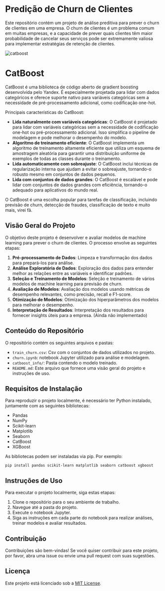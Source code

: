 # Predição de Churn de Clientes

Este repositório contém um projeto de análise preditiva para prever o churn de clientes em uma empresa. O churn de clientes é um problema comum em muitas empresas, e a capacidade de prever quais clientes têm maior probabilidade de cancelar seus serviços pode ser extremamente valiosa para implementar estratégias de retenção de clientes.

![catboost](https://developer-blogs.nvidia.com/wp-content/uploads/2018/12/catboost_hero.png)
# CatBoost

CatBoost é uma biblioteca de código aberto de gradient boosting desenvolvida pelo Yandex. É especialmente projetada para lidar com dados categóricos e oferece suporte nativo para variáveis categóricas sem a necessidade de pré-processamento adicional, como codificação one-hot.

Principais características do CatBoost:

- **Lida naturalmente com variáveis categóricas**: O CatBoost é projetado para lidar com variáveis categóricas sem a necessidade de codificação one-hot ou pré-processamento adicional. Isso simplifica o pipeline de modelagem e pode melhorar o desempenho do modelo.
- **Algoritmo de treinamento eficiente**: O CatBoost implementa um algoritmo de treinamento altamente eficiente que utiliza um esquema de amostragem aleatória para garantir uma distribuição uniforme de exemplos de todas as classes durante o treinamento.
- **Lida automaticamente com sobreajuste**: O CatBoost inclui técnicas de regularização interna que ajudam a evitar o sobreajuste, tornando-o robusto mesmo em conjuntos de dados pequenos.
- **Lida com conjuntos de dados grandes**: O CatBoost é escalável e pode lidar com conjuntos de dados grandes com eficiência, tornando-o adequado para aplicativos do mundo real.

O CatBoost é uma escolha popular para tarefas de classificação, incluindo previsão de churn, detecção de fraudes, classificação de texto e muito mais, virei fã.

## Visão Geral do Projeto

O objetivo deste projeto é desenvolver e avaliar modelos de machine learning para prever o churn de clientes. O processo envolve as seguintes etapas:

1. **Pré-processamento de Dados**: Limpeza e transformação dos dados para prepará-los para análise.
2. **Análise Exploratória de Dados**: Exploração dos dados para entender melhor as relações entre as variáveis e identificar padrões.
3. **Seleção e Treinamento de Modelos**: Seleção e treinamento de vários modelos de machine learning para previsão de churn.
4. **Avaliação de Modelos**: Avaliação dos modelos usando métricas de desempenho relevantes, como precisão, recall e F1-score.
5. **Otimização de Modelos**: Otimização dos hiperparâmetros dos modelos para melhorar o desempenho.
6. **Interpretação de Resultados**: Interpretação dos resultados para fornecer insights úteis para a empresa. (Ainda não implementado)

## Conteúdo do Repositório

O repositório contém os seguintes arquivos e pastas:

- `train_churn.csv`: Csv com o conjuntos de dados utilizados no projeto.
- `churn.ipynb`: notebook Jupyter utilizado para análise e modelagem.
- `catboost_info/`: Pasta contendo o modelo treinado.
- `README.md`: Este arquivo que fornece uma visão geral do projeto e instruções de uso.

## Requisitos de Instalação

Para reproduzir o projeto localmente, é necessário ter Python instalado, juntamente com as seguintes bibliotecas:

- Pandas
- NumPy
- Scikit-learn
- Matplotlib
- Seaborn
- CatBoost
- XGBoost

As bibliotecas podem ser instaladas via pip. Por exemplo:

```
pip install pandas scikit-learn matplotlib seaborn catboost xgboost
```

## Instruções de Uso

Para executar o projeto localmente, siga estas etapas:

1. Clone o repositório para o seu ambiente de trabalho.
2. Navegue até a pasta do projeto.
3. Execute o notebook Jupyter.
4. Siga as instruções em cada parte do notebook para realizar análises, treinar modelos e avaliar resultados.

## Contribuição

Contribuições são bem-vindas! Se você quiser contribuir para este projeto, por favor, abra uma issue ou envie uma pull request com suas sugestões.

## Licença

Este projeto está licenciado sob a [MIT License](https://opensource.org/licenses/MIT).
